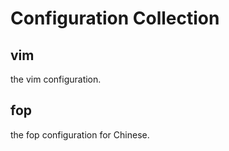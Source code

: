 
Configuration Collection
========================


vim
---
the vim configuration.

fop
---
the fop configuration for Chinese.

